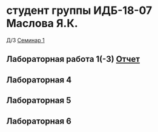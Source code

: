 # студент группы ИДБ-18-07 Маслова Я.К.
Д/З [Семинар 1](https://github.com/stankin/design-part-1/wiki/sem1)

## Лабораторная работа 1(-3) [Отчет](https://github.com/00JaD00/YanaMaslova.github.io/wiki/%D0%9B%D0%B0%D0%B1%D0%BE%D1%80%D0%B0%D1%82%D0%BE%D1%80%D0%BD%D0%B0%D1%8F-1-3)

## Лабораторная 4

## Лабораторная 5

## Лабораторная 6
